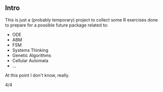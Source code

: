 ## Intro

This is just a (probably temporary) project to collect some R exercises done to 
prepare for a possible future package related to:
- ODE
- ABM
- FSM
- Systems Thinking
- Genetic Algorithms
- Cellular Automata
- ...

At this point I don't know, really.

4/4